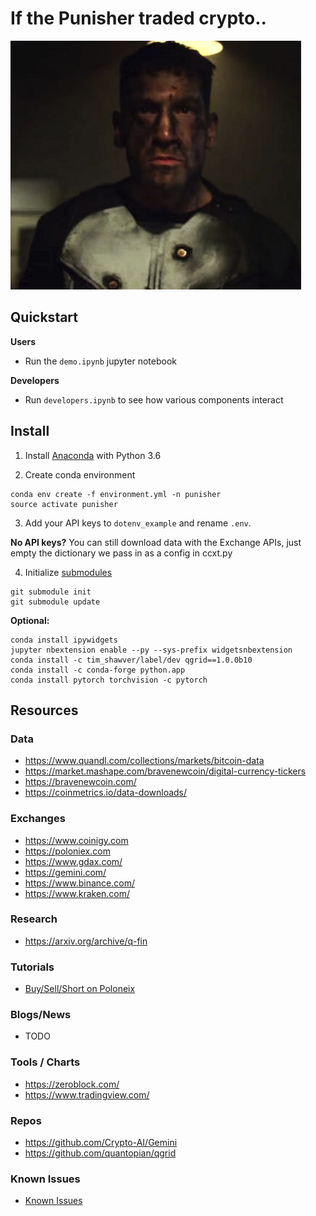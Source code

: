 # If the Punisher traded crypto..

![alt text](docs/punisher.png "Logo Title Text 1")

## Quickstart

**Users**
* Run the ```demo.ipynb``` jupyter notebook

**Developers**
* Run ```developers.ipynb``` to see how various components interact

## Install

1. Install [Anaconda](https://www.anaconda.com/download) with Python 3.6

2. Create conda environment
```
conda env create -f environment.yml -n punisher
source activate punisher
```
3. Add your API keys to ```dotenv_example``` and rename ```.env```.

**No API keys?** You can still download data with the Exchange APIs, just empty the dictionary we pass in as a config in ccxt.py

4. Initialize [submodules](https://chrisjean.com/git-submodules-adding-using-removing-and-updating/)
```
git submodule init
git submodule update
```

**Optional:**
```
conda install ipywidgets
jupyter nbextension enable --py --sys-prefix widgetsnbextension
conda install -c tim_shawver/label/dev qgrid==1.0.0b10
conda install -c conda-forge python.app
conda install pytorch torchvision -c pytorch
```

## Resources

### Data

* https://www.quandl.com/collections/markets/bitcoin-data
* https://market.mashape.com/bravenewcoin/digital-currency-tickers
* https://bravenewcoin.com/
* https://coinmetrics.io/data-downloads/


### Exchanges

* https://www.coinigy.com
* https://poloniex.com
* https://www.gdax.com/
* https://gemini.com/
* https://www.binance.com/
* https://www.kraken.com/

### Research

* https://arxiv.org/archive/q-fin

### Tutorials

* [Buy/Sell/Short on Poloneix](https://www.youtube.com/watch?v=YwmoHfZ-qm8)

### Blogs/News

* TODO

### Tools / Charts

* https://zeroblock.com/
* https://www.tradingview.com/

### Repos

* https://github.com/Crypto-AI/Gemini
* https://github.com/quantopian/qgrid

### Known Issues

* [Known Issues](known_issues.md)
